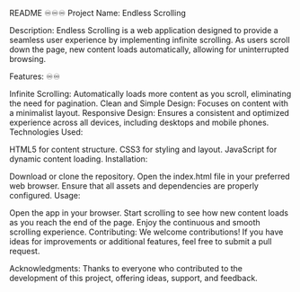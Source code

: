 README ♾️♾️♾️
Project Name: Endless Scrolling

Description:
Endless Scrolling is a web application designed to provide a seamless user experience by implementing infinite scrolling. As users scroll down the page, new content loads automatically, allowing for uninterrupted browsing.

Features: ♾♾

Infinite Scrolling: Automatically loads more content as you scroll, eliminating the need for pagination.
Clean and Simple Design: Focuses on content with a minimalist layout.
Responsive Design: Ensures a consistent and optimized experience across all devices, including desktops and mobile phones.
Technologies Used:

HTML5 for content structure.
CSS3 for styling and layout.
JavaScript for dynamic content loading.
Installation:

Download or clone the repository.
Open the index.html file in your preferred web browser.
Ensure that all assets and dependencies are properly configured.
Usage:

Open the app in your browser.
Start scrolling to see how new content loads as you reach the end of the page.
Enjoy the continuous and smooth scrolling experience.
Contributing:
We welcome contributions! If you have ideas for improvements or additional features, feel free to submit a pull request.

Acknowledgments:
Thanks to everyone who contributed to the development of this project, offering ideas, support, and feedback.

